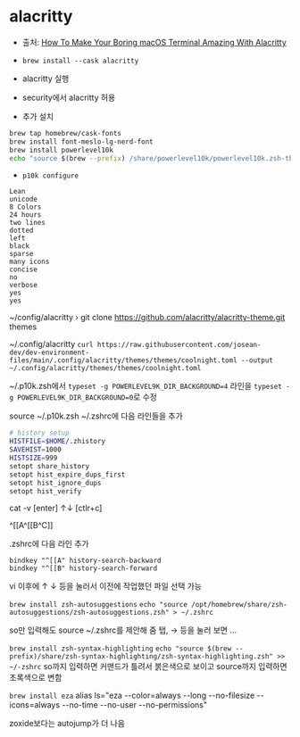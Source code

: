 # alacritty

- 출처: [How To Make Your Boring macOS Terminal Amazing With Alacritty](https://www.youtube.com/watch?v=uOnL4fEnldA)

- `brew install --cask alacritty`
- alacritty 실행
- security에서 alacritty 허용
- 추가 설치
```bash
brew tap homebrew/cask-fonts
brew install font-meslo-lg-nerd-font
brew install powerlevel10k
echo "source $(brew --prefix) /share/powerlevel10k/powerlevel10k.zsh-theme" >>~/zshrc
```
- `p10k configure`
```
Lean
unicode
8 Colors 
24 hours
two lines
dotted
left
black
sparse
many icons
concise
no
verbose
yes
yes
```

~/config/alacritty
› git clone https://github.com/alacritty/alacritty-theme.git themes

~/.config/alacritty
`curl https://raw.githubusercontent.com/josean-dev/dev-environment-files/main/.config/alacritty/themes/themes/coolnight.toml --output ~/.config/alacritty/themes/themes/coolnight.toml`

~/.p10k.zsh에서
`typeset -g POWERLEVEL9K_DIR_BACKGROUND=4`
라인을 
`typeset -g POWERLEVEL9K_DIR_BACKGROUND=0`로 수정

source ~/.p10k.zsh
~/.zshrc에 다음 라인들을 추가
```bash
# history setup
HISTFILE=$HOME/.zhistory
SAVEHIST=1000
HISTSIZE=999
setopt share_history 
setopt hist_expire_dups_first
setopt hist_ignore_dups
setopt hist_verify
```

cat -v [enter]
↑↓ [ctlr+c]

^[[A^[[B^C]]

.zshrc에 다음 라인 추가
```
bindkey "^[[A" history-search-backward 
bindkey "^[[B" history-search-forward
```

vi 이후에 ↑ ↓ 등을 눌러서 이전에 작업했던 파일 선택 가능

`brew install zsh-autosuggestions`
`echo "source /opt/homebrew/share/zsh-autosuggestions/zsh-autosuggestions.zsh" > ~/.zshrc`

so만 입력해도 source ~/.zshrc를 제안해 줌
탭, → 등을 눌러 보면 ...

`brew install zsh-syntax-highlighting`
`echo "source $(brew --prefix)/share/zsh-syntax-highlighting/zsh-syntax-highlighting.zsh" >> ~/-zshrc`
so까지 입력하면 커맨드가 틀려서 붉은색으로 보이고
source까지 입력하면 초록색으로 변함

`brew install eza`
alias ls="eza --color=always --long --no-filesize --icons=always --no-time --no-user --no-permissions"

zoxide보다는 autojump가 더 나음
